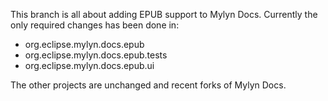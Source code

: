 
This branch is all about adding EPUB support to Mylyn Docs. Currently the only required changes has been done in:

* org.eclipse.mylyn.docs.epub
* org.eclipse.mylyn.docs.epub.tests
* org.eclipse.mylyn.docs.epub.ui

The other projects are unchanged and recent forks of Mylyn Docs.

